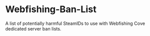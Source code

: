 # Webfishing-Ban-List
A list of potentially harmful SteamIDs to use with Webfishing Cove dedicated server ban lists.
